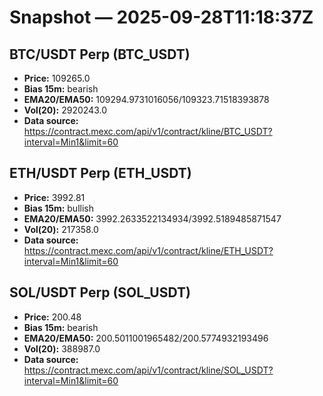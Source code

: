 # Snapshot — 2025-09-28T11:18:37Z

## BTC/USDT Perp (BTC_USDT)
- **Price:** 109265.0
- **Bias 15m:** bearish
- **EMA20/EMA50:** 109294.9731016056/109323.71518393878
- **Vol(20):** 2920243.0
- **Data source:** https://contract.mexc.com/api/v1/contract/kline/BTC_USDT?interval=Min1&limit=60

## ETH/USDT Perp (ETH_USDT)
- **Price:** 3992.81
- **Bias 15m:** bullish
- **EMA20/EMA50:** 3992.2633522134934/3992.5189485871547
- **Vol(20):** 217358.0
- **Data source:** https://contract.mexc.com/api/v1/contract/kline/ETH_USDT?interval=Min1&limit=60

## SOL/USDT Perp (SOL_USDT)
- **Price:** 200.48
- **Bias 15m:** bearish
- **EMA20/EMA50:** 200.5011001965482/200.5774932193496
- **Vol(20):** 388987.0
- **Data source:** https://contract.mexc.com/api/v1/contract/kline/SOL_USDT?interval=Min1&limit=60
